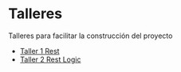 # Talleres
Talleres para facilitar la construcción del proyecto


* [Taller 1 Rest ](https://github.com/Uniandes-isis2603-201520/Talleres/wiki/Taller%201%20Rest)
* [Taller 2 Rest   Logic](https://github.com/Uniandes-isis2603-201520/Talleres/wiki/Taller%202%20Rest%20%20%20Logic)
